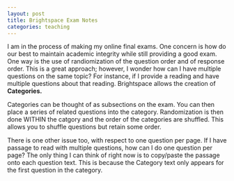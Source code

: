 ```yaml
---
layout: post
title: Brightspace Exam Notes
categories: teaching
---
```

I am in the process of making my online final exams. One concern is how do our best to maintain academic integrity while still providing a good exam. One way is the use of randiomization of the question order and of response order. This is a great approach; however, I wonder how can I have multiple questions on the same topic? For instance, if I provide a reading and have multiple questions about that reading. Brightspace allows the creation of **Categories.**

Categories can be thought of as subsections on the exam. You can then place a series of related questions into the category. Randomization is then done WITHIN the catgory and the order of the categories are shuffled. This allows you to shuffle questions but retain some order.

There is one other issue too, with respect to one question per page. If I have passage to read with multiple questions, how can I do one question per page? The only thing I can think of right now is to copy/paste the passage onto each question text. This is because the Category text only appears for the first question in the category.



